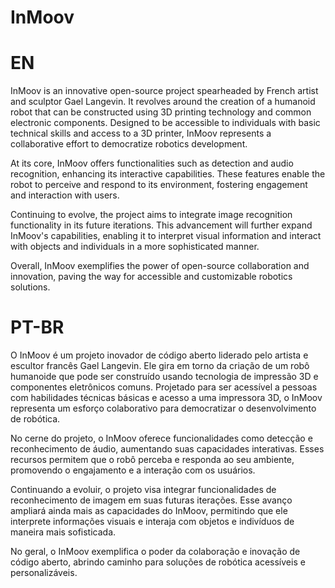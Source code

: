 <h1>InMoov</h1>
<h1>EN</h1>
<p>InMoov is an innovative open-source project spearheaded by French artist and sculptor Gael Langevin. It revolves around the creation of a humanoid robot that can be constructed using 3D printing technology and common electronic components. Designed to be accessible to individuals with basic technical skills and access to a 3D printer, InMoov represents a collaborative effort to democratize robotics development.</p>
<p>At its core, InMoov offers functionalities such as detection and audio recognition, enhancing its interactive capabilities. These features enable the robot to perceive and respond to its environment, fostering engagement and interaction with users.</p>
<p>Continuing to evolve, the project aims to integrate image recognition functionality in its future iterations. This advancement will further expand InMoov's capabilities, enabling it to interpret visual information and interact with objects and individuals in a more sophisticated manner.</p>
<p>Overall, InMoov exemplifies the power of open-source collaboration and innovation, paving the way for accessible and customizable robotics solutions.</p>
<h1>PT-BR</h1>
<p>O InMoov é um projeto inovador de código aberto liderado pelo artista e escultor francês Gael Langevin. Ele gira em torno da criação de um robô humanoide que pode ser construído usando tecnologia de impressão 3D e componentes eletrônicos comuns. Projetado para ser acessível a pessoas com habilidades técnicas básicas e acesso a uma impressora 3D, o InMoov representa um esforço colaborativo para democratizar o desenvolvimento de robótica.</p>
<p>No cerne do projeto, o InMoov oferece funcionalidades como detecção e reconhecimento de áudio, aumentando suas capacidades interativas. Esses recursos permitem que o robô perceba e responda ao seu ambiente, promovendo o engajamento e a interação com os usuários.</p>
<p>Continuando a evoluir, o projeto visa integrar funcionalidades de reconhecimento de imagem em suas futuras iterações. Esse avanço ampliará ainda mais as capacidades do InMoov, permitindo que ele interprete informações visuais e interaja com objetos e indivíduos de maneira mais sofisticada.</p>
<p>No geral, o InMoov exemplifica o poder da colaboração e inovação de código aberto, abrindo caminho para soluções de robótica acessíveis e personalizáveis.</p>
